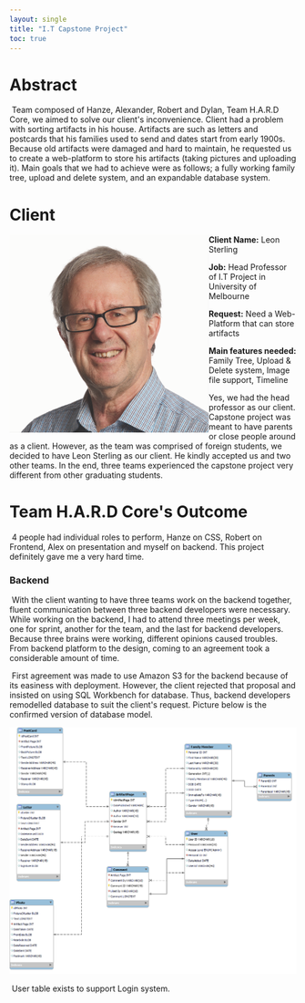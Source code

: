 ```yaml
---
layout: single
title: "I.T Capstone Project"
toc: true
---
```


# Abstract

​	Team composed of Hanze, Alexander, Robert and Dylan, Team H.A.R.D Core, we aimed to solve our client's inconvenience. Client had a problem with sorting artifacts in his house. Artifacts are such as letters and postcards that his families used to send and dates start from  early 1900s. Because old artifacts were damaged and hard to maintain, he requested us to create a web-platform to store his artifacts (taking pictures and uploading it). Main goals that we had to achieve were as follows; a fully working family tree, upload and delete system, and an expandable database system.

# Client

<img src="../images/2021-09-30-capstoneproject/Leon-01.png" align="left" width="1000px" alt="Leon-01" style="zoom: 35%;" />**Client Name:** Leon Sterling

**Job:** Head Professor of I.T Project in University of Melbourne

**Request:** Need a Web-Platform that can store artifacts

**Main features needed:** Family Tree, Upload & Delete system, Image file support, Timeline

Yes, we had the head professor as our client. Capstone project was meant to have parents or close people around as a client. However, as the team was comprised of foreign students, we decided to have Leon Sterling as our client. He kindly accepted us and two other teams. In the end, three teams experienced the  capstone project very different from other graduating students. 







# Team H.A.R.D Core's Outcome

​	4 people had individual roles to perform, Hanze on CSS, Robert on Frontend, Alex on presentation and myself on backend. This project definitely gave me a very hard time.

### Backend

​	With the client wanting to have three teams work on the backend together, fluent communication between three backend developers were necessary. While working on the backend, I had to attend three meetings per week, one for sprint, another for the team, and the last for backend developers. Because three brains were working, different opinions caused troubles. From backend platform to the design, coming to an agreement took a considerable amount of time. 

​	First agreement was made to use Amazon S3 for the backend because of its easiness with deployment. However, the client rejected that proposal and insisted on using SQL Workbench for database. Thus, backend developers remodelled database to suit the client's request. Picture below is the confirmed version of database model.

<img src="../images/2021-09-30-capstoneproject/db.png" alt="db"  />

​	User table exists to support Login system. 





